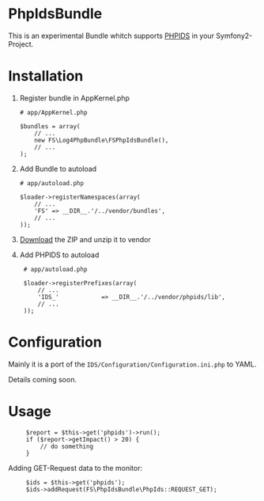 PhpIdsBundle
============

This is an experimental Bundle whitch supports [PHPIDS] in your Symfony2-Project.


Installation
============

1.  Register bundle in AppKernel.php

        # app/AppKernel.php

        $bundles = array(
            // ...
            new FS\Log4PhpBundle\FSPhpIdsBundle(),
            // ...
        );

2.  Add Bundle to autoload

        # app/autoload.php

        $loader->registerNamespaces(array(
            // ...
            'FS' => __DIR__.'/../vendor/bundles',
            // ...
        ));

3. [Download] the ZIP and unzip it to vendor

4. Add PHPIDS to autoload

        # app/autoload.php

        $loader->registerPrefixes(array(
            // ...
            'IDS_'            => __DIR__.'/../vendor/phpids/lib',
            // ...
        ));

Configuration
=============

Mainly it is a port of the `IDS/Configuration/Configuration.ini.php` to YAML.

Details coming soon.


Usage
=====
         $report = $this->get('phpids')->run();
         if ($report->getImpact() > 20) {
             // do something 
         }
         
Adding GET-Request data to the monitor:

         $ids = $this->get('phpids');
         $ids->addRequest(FS\PhpIdsBundle\PhpIds::REQUEST_GET);

[PHPIDS]: https://phpids.org/
[Download]: https://phpids.org/files/phpids-0.7.zip
